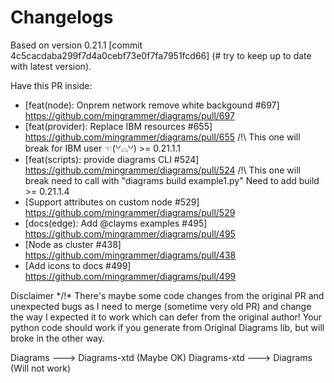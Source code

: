 # Changelogs

 Based on version 0.21.1  [commit 4c5cacdaba299f7d4a0cebf73e0f7fa7951fcd66] (# try to keep up to date with latest version).

 Have this PR inside:

- [feat(node): Onprem network remove white backgound #697] https://github.com/mingrammer/diagrams/pull/697
- [feat(provider): Replace IBM resources #655] https://github.com/mingrammer/diagrams/pull/655 /!\ This one will break for IBM user ☜(꒡⌓꒡) >= 0.21.1.1
- [feat(scripts): provide diagrams CLI #524] https://github.com/mingrammer/diagrams/pull/524 /!\ This one will break need to call with "diagrams build example1.py" Need to add build >= 0.21.1.4
- [Support attributes on custom node #529] https://github.com/mingrammer/diagrams/pull/529
- [docs(edge): Add @clayms examples #495] https://github.com/mingrammer/diagrams/pull/495
- [Node as cluster #438] https://github.com/mingrammer/diagrams/pull/438
- [Add icons to docs #499] https://github.com/mingrammer/diagrams/pull/499

Disclaimer
*/!\* There's maybe some code changes from the original PR and unexpected bugs as I need to merge (sometime very old PR) and change the way I expected it to work which can defer from the original author!
Your python code should work if you generate from Original Diagrams lib, but will broke in the other way.

Diagrams ---> Diagrams-xtd (Maybe OK)
Diagrams-xtd ---> Diagrams (Will not work)
